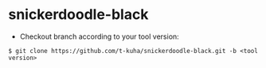 # snickerdoodle-black

- Checkout branch according to your tool version:

```shell-session
$ git clone https://github.com/t-kuha/snickerdoodle-black.git -b <tool version>
```
